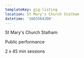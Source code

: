 ```yaml
---
templateKey: gig-listing
location: St Mary's Church Stalham
datetime: '1603564200'
---
```

St Mary's Church Stalham 

Public performance

2 x 45 min sessions
